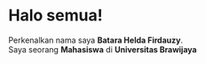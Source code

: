 # Halo semua! 

Perkenalkan nama saya **Batara Helda Firdauzy**.\
Saya seorang **Mahasiswa** di **Universitas Brawijaya**

